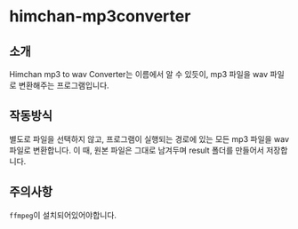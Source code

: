 # himchan-mp3converter
## 소개
Himchan mp3 to wav Converter는 이름에서 알 수 있듯이, mp3 파일을 wav 파일로 변환해주는 프로그램입니다.

## 작동방식
별도로 파일을 선택하지 않고, 프로그램이 실행되는 경로에 있는 모든 mp3 파일을 wav 파일로 변환합니다. 이 때, 원본 파일은 그대로 남겨두며 result 폴더를 만들어서 저장합니다.

## 주의사항
`ffmpeg`이 설치되어있어야합니다.
